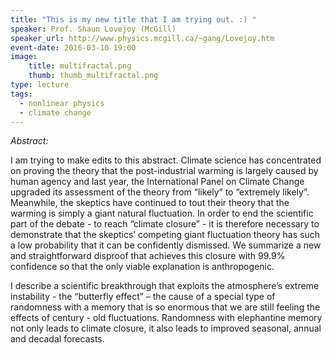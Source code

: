 ```yaml
---
title: "This is my new title that I am trying out. :) "
speaker: Prof. Shaun Lovejoy (McGill)
speaker_url: http://www.physics.mcgill.ca/~gang/Lovejoy.htm
event-date: 2016-03-10 19:00
image:
    title: multifractal.png
    thumb: thumb_multifractal.png
type: lecture
tags:
  - nonlinear physics
  - climate change
---
```

*Abstract:*

I am trying to make edits to this abstract. Climate science has concentrated on proving the theory that the post-industrial warming is largely caused by human agency and last year, the International Panel on Climate Change upgraded its assessment of the theory from “likely” to “extremely likely”. Meanwhile, the skeptics have continued to tout their theory that the warming is simply a giant natural fluctuation. In order to end the scientific part of the debate - to reach “climate closure” - it is therefore necessary to demonstrate that the skeptics’ competing giant fluctuation theory has such a low probability that it can be confidently dismissed. We summarize a new and straightforward disproof that achieves this closure with 99.9% confidence so that the only viable explanation is anthropogenic.

I describe a scientific breakthrough that exploits the atmosphere’s extreme instability - the “butterfly effect” – the cause of a special type of randomness with a memory that is so enormous that we are still feeling the effects of century - old fluctuations. Randomness with elephantine memory not only leads to climate closure, it also leads to improved seasonal, annual and decadal forecasts.
